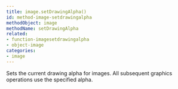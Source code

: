 ```yaml
---
title: image.setDrawingAlpha()
id: method-image-setdrawingalpha
methodObject: image
methodName: setDrawingAlpha
related:
- function-imagesetdrawingalpha
- object-image
categories:
- image
---
```


Sets the current drawing alpha for images. All subsequent graphics operations use the specified alpha.